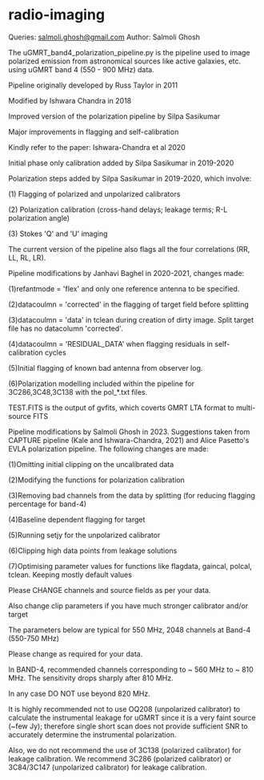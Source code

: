 # radio-imaging
Queries: salmoli.ghosh@gmail.com
Author: Salmoli Ghosh

The uGMRT_band4_polarization_pipeline.py is the pipeline used to image polarized emission from astronomical sources like active galaxies, etc. using uGMRT band 4 (550 - 900 MHz) data.


Pipeline originally developed by Russ Taylor in 2011

Modified by Ishwara Chandra in 2018 

Improved version of the polarization pipeline by Silpa Sasikumar

Major improvements in flagging and self-calibration 

Kindly refer to the paper: Ishwara-Chandra et al 2020  

Initial phase only calibration added by Silpa Sasikumar in 2019-2020

Polarization steps added by Silpa Sasikumar in 2019-2020, which involve:

(1) Flagging of polarized and unpolarized calibrators

(2) Polarization calibration (cross-hand delays; leakage terms; R-L polarization angle)

(3) Stokes 'Q' and 'U' imaging

The current version of the pipeline also flags all the four correlations (RR, LL, RL, LR). 
 
Pipeline modifications by Janhavi Baghel in 2020-2021, changes made:

(1)refantmode = 'flex' and only one reference antenna to be specified.

(2)datacoulmn = 'corrected' in the flagging of target field before splitting

(3)datacoulmn = 'data' in tclean during creation of dirty image. Split target file has no datacolumn 'corrected'.

(4)datacoulmn = 'RESIDUAL_DATA' when flagging residuals in self-calibration cycles

(5)Initial flagging of known bad antenna from observer log.

(6)Polarization modelling included within the pipeline for 3C286,3C48,3C138 with the pol_*.txt files.

TEST.FITS is the output of gvfits, which coverts GMRT LTA format to multi-source FITS
 
Pipeline modifications by Salmoli Ghosh in 2023. Suggestions taken from CAPTURE pipeline (Kale and Ishwara-Chandra, 2021) and Alice Pasetto's EVLA polarization pipeline. The following changes are made:

(1)Omitting initial clipping on the uncalibrated data

(2)Modifying the functions for polarization calibration

(3)Removing bad channels from the data by splitting (for reducing flagging percentage for band-4)

(4)Baseline dependent flagging for target

(5)Running setjy for the unpolarized calibrator

(6)Clipping high data points from leakage solutions

(7)Optimising parameter values for functions like flagdata, gaincal, polcal, tclean. Keeping mostly default values

Please CHANGE channels and source fields as per your data.

Also change clip parameters if you have much stronger calibrator and/or target

The parameters below are typical for 550 MHz, 2048 channels at Band-4 (550-750 MHz)

Please change as required for your data.

In BAND-4, recommended channels corresponding to ~ 560 MHz to ~ 810 MHz. The sensitivity drops sharply after 810 MHz.

In any case DO NOT use beyond 820 MHz.

It is highly recommended not to use OQ208 (unpolarized calibrator) to calculate the instrumental leakage for uGMRT since it is a very faint source (~few Jy); therefore  single short scan does not provide sufficient SNR to accurately determine the instrumental polarization.

Also, we do not recommend the use of 3C138 (polarized calibrator) for leakage calibration.
We recommend 3C286 (polarized calibrator) or 3C84/3C147 (unpolarized calibrator) for leakage calibration.


